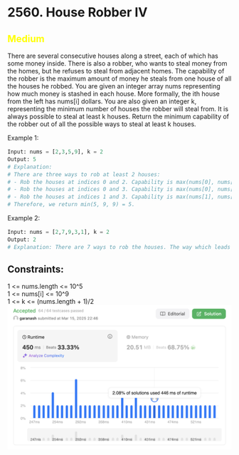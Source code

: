 # 2560. House Robber IV

## <span style="color: yellow">Medium</span>

There are several consecutive houses along a street, each of which has some money inside. There is also a robber, who wants to steal money from the homes, but he refuses to steal from adjacent homes.
The capability of the robber is the maximum amount of money he steals from one house of all the houses he robbed.
You are given an integer array nums representing how much money is stashed in each house. More formally, the ith house from the left has nums[i] dollars.
You are also given an integer k, representing the minimum number of houses the robber will steal from. It is always possible to steal at least k houses.
Return the minimum capability of the robber out of all the possible ways to steal at least k houses.

Example 1:
```python
Input: nums = [2,3,5,9], k = 2
Output: 5
# Explanation: 
# There are three ways to rob at least 2 houses:
# - Rob the houses at indices 0 and 2. Capability is max(nums[0], nums[2]) = 5.
# - Rob the houses at indices 0 and 3. Capability is max(nums[0], nums[3]) = 9.
# - Rob the houses at indices 1 and 3. Capability is max(nums[1], nums[3]) = 9.
# Therefore, we return min(5, 9, 9) = 5.
```

Example 2:
```python
Input: nums = [2,7,9,3,1], k = 2
Output: 2
# Explanation: There are 7 ways to rob the houses. The way which leads to minimum capability is to rob the house at index 0 and 4. Return max(nums[0], nums[4]) = 2.
```


## Constraints:

1 <= nums.length <= 10^5  
1 <= nums[i] <= 10^9  
1 <= k <= (nums.length + 1)/2
![img2560.png](../result_img/img2560.png)